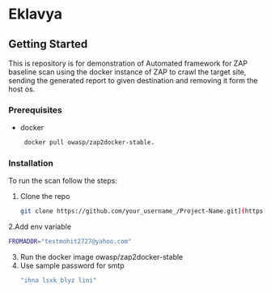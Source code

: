 # Eklavya

## Getting Started

This is repository is for demonstration of Automated framework for ZAP baseline scan using the docker instance of ZAP to crawl the target site, sending the generated report to given destination and removing it form the host os.

### Prerequisites

* docker
  ```sh
   docker pull owasp/zap2docker-stable.
  ```

### Installation

To run the scan follow the steps:

1. Clone the repo
   ```sh
   git clone https://github.com/your_username_/Project-Name.git](https://github.com/Eklavya-FlipkartGrid/Eklavya.git)
   ```
2.Add env variable
   ```sh
   FROMADDR="testmohit2727@yahoo.com"
   ```
3. Run the docker image owasp/zap2docker-stable
4. Use sample password for smtp 
   ```sh
   "ihna lsxk blyz lini"
   ```
